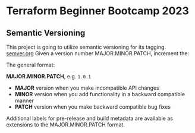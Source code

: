 # Terraform Beginner Bootcamp 2023

## Semantic Versioning

This project is going to utilize semantic versioning for its tagging.
[semver.org](https://semver.org/)
Given a version number MAJOR.MINOR.PATCH, increment the:

The general format:

**MAJOR.MINOR.PATCH**, e.g. `1.0.1`

- **MAJOR** version when you make incompatible API changes
- **MINOR** version when you add functionality in a backward compatible manner
- **PATCH** version when you make backward compatible bug fixes

Additional labels for pre-release and build metadata are available as extensions to the MAJOR.MINOR.PATCH format.
